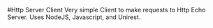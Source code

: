 #Http Server Client
Very simple Client to make requests to Http Echo Server. Uses NodeJS, Javascript, and Unirest. 
